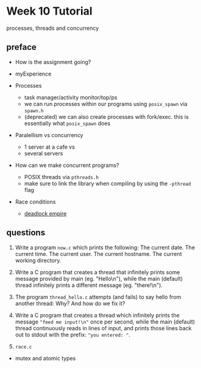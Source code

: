 # Week 10 Tutorial
 
processes, threads and concurrency

## preface
- How is the assignment going?
- myExperience

- Processes
    - task manager/activity monitor/top/ps
    - we can run processes within our programs using `posix_spawn` via `spawn.h`
    - (deprecated) we can also create processes with fork/exec. this is essentially what `posix_spawn` does
- Paralellism vs concurrency
    - 1 server at a cafe vs
    - several servers
- How can we make concurrent programs?
    - POSIX threads via `pthreads.h`
    - make sure to link the library when compiling by using the `-pthread` flag
- Race conditions
    - [deadlock empire](https://deadlockempire.github.io/)

## questions

1. Write a program `now.c` which prints the following:
    The current date.
    The current time.
    The current user.
    The current hostname.
    The current working directory.

2. Write a C program that creates a thread that infinitely prints some message provided by main (eg. "Hello\n"), while the main (default) thread infinitely prints a different message (eg. "there!\n"). 

3. The program `thread_hello.c` attempts (and fails) to say hello from another thread:
Why? And how do we fix it?

4. Write a C program that creates a thread which infinitely prints the message `"feed me input!\n"` once per second, while the main (default) thread continuously reads in lines of input, and prints those lines back out to stdout with the prefix: `"you entered: "`. 

5. `race.c`
- mutex and atomic types